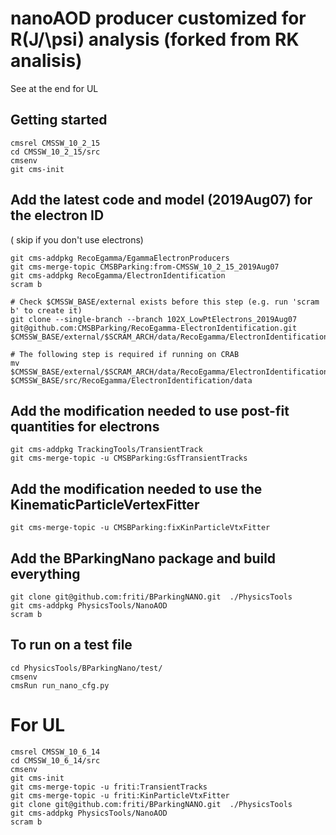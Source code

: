 # nanoAOD producer customized for R(J/\psi) analysis (forked from RK analisis)
See at the end for UL

## Getting started

```shell
cmsrel CMSSW_10_2_15
cd CMSSW_10_2_15/src
cmsenv
git cms-init
```

## Add the latest code and model (2019Aug07) for the electron ID 
( skip if you don't use electrons)

```shell
git cms-addpkg RecoEgamma/EgammaElectronProducers
git cms-merge-topic CMSBParking:from-CMSSW_10_2_15_2019Aug07
git cms-addpkg RecoEgamma/ElectronIdentification
scram b

# Check $CMSSW_BASE/external exists before this step (e.g. run 'scram b' to create it)
git clone --single-branch --branch 102X_LowPtElectrons_2019Aug07 git@github.com:CMSBParking/RecoEgamma-ElectronIdentification.git $CMSSW_BASE/external/$SCRAM_ARCH/data/RecoEgamma/ElectronIdentification/data

# The following step is required if running on CRAB
mv $CMSSW_BASE/external/$SCRAM_ARCH/data/RecoEgamma/ElectronIdentification/data/LowPtElectrons $CMSSW_BASE/src/RecoEgamma/ElectronIdentification/data 
```

## Add the modification needed to use post-fit quantities for electrons  

```shell
git cms-addpkg TrackingTools/TransientTrack
git cms-merge-topic -u CMSBParking:GsfTransientTracks
```

## Add the modification needed to use the KinematicParticleVertexFitter  

```shell
git cms-merge-topic -u CMSBParking:fixKinParticleVtxFitter
```

## Add the BParkingNano package and build everything

```shell
git clone git@github.com:friti/BParkingNANO.git  ./PhysicsTools
git cms-addpkg PhysicsTools/NanoAOD
scram b
```

## To run on a test file

```shell
cd PhysicsTools/BParkingNano/test/
cmsenv 
cmsRun run_nano_cfg.py
```



# For UL
```shell
cmsrel CMSSW_10_6_14
cd CMSSW_10_6_14/src
cmsenv
git cms-init
git cms-merge-topic -u friti:TransientTracks
git cms-merge-topic -u friti:KinParticleVtxFitter
git clone git@github.com:friti/BParkingNANO.git  ./PhysicsTools
git cms-addpkg PhysicsTools/NanoAOD
scram b
```
